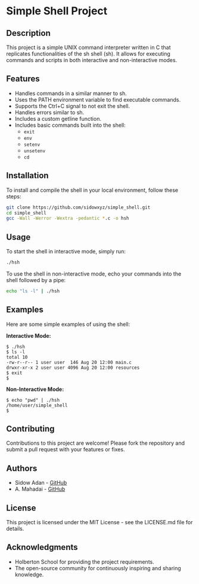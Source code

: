 # Simple Shell Project

## Description
This project is a simple UNIX command interpreter written in C that replicates functionalities of the sh shell (sh). It allows for executing commands and scripts in both interactive and non-interactive modes.

## Features
- Handles commands in a similar manner to sh.
- Uses the PATH environment variable to find executable commands.
- Supports the Ctrl+C signal to not exit the shell.
- Handles errors similar to sh.
- Includes a custom getline function.
- Includes basic commands built into the shell:
  - `exit`
  - `env`
  - `setenv`
  - `unsetenv`
  - `cd`

## Installation
To install and compile the shell in your local environment, follow these steps:

```bash
git clone https://github.com/sidowxyz/simple_shell.git
cd simple_shell
gcc -Wall -Werror -Wextra -pedantic *.c -o hsh
```

## Usage
To start the shell in interactive mode, simply run:

```bash
./hsh
```

To use the shell in non-interactive mode, echo your commands into the shell followed by a pipe:

```bash
echo "ls -l" | ./hsh
```

## Examples
Here are some simple examples of using the shell:

**Interactive Mode:**
```
$ ./hsh
$ ls -l
total 10
-rw-r--r-- 1 user user  146 Aug 20 12:00 main.c
drwxr-xr-x 2 user user 4096 Aug 20 12:00 resources
$ exit
$
```

**Non-Interactive Mode:**
```
$ echo "pwd" | ./hsh
/home/user/simple_shell
$
```

## Contributing
Contributions to this project are welcome! Please fork the repository and submit a pull request with your features or fixes.

## Authors
- Sidow Adan - [GitHub](https://github.com/sidowxyz)
- A. Mahadai - [GitHub](https://github.com/AMahadai)

## License
This project is licensed under the MIT License - see the LICENSE.md file for details.

## Acknowledgments
- Holberton School for providing the project requirements.
- The open-source community for continuously inspiring and sharing knowledge.

